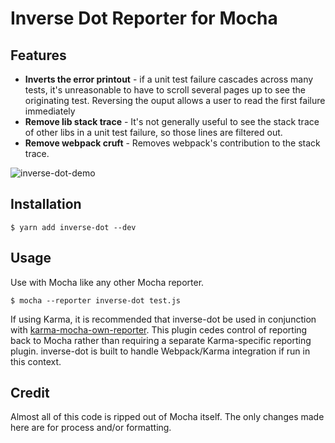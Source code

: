 # Inverse Dot Reporter for Mocha

## Features
- **Inverts the error printout** - if a unit test failure cascades across many
tests, it's unreasonable to have to scroll several pages up to see the originating
test. Reversing the ouput allows a user to read the first failure immediately
- **Remove lib stack trace** - It's not generally useful to see the stack trace
of other libs in a unit test failure, so those lines are filtered out.
- **Remove webpack cruft** - Removes webpack's contribution to the stack trace.

![inverse-dot-demo](https://user-images.githubusercontent.com/204734/27875667-53567a34-6171-11e7-8fb4-a04cf95462ca.png)

## Installation

```
$ yarn add inverse-dot --dev
```

## Usage

Use with Mocha like any other Mocha reporter.

```
$ mocha --reporter inverse-dot test.js
```

If using Karma, it is recommended that inverse-dot be used in conjunction with
[karma-mocha-own-reporter](https://www.npmjs.com/package/karma-mocha-own-reporter).
This plugin cedes control of reporting back to Mocha rather than requiring a
separate Karma-specific reporting plugin. inverse-dot is built to handle Webpack/Karma
integration if run in this context.

## Credit

Almost all of this code is ripped out of Mocha itself. The only changes made here
are for process and/or formatting.
